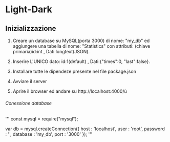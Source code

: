 # Light-Dark

## Inizializzazione
1) Creare un database su MySQL(porta 3000) di nome: "my_db" ed aggiungere una tabella di nome: "Statistics" con attributi: (chiave primaria)id:int , Dati:longtext(JSON).

2) Inserire L'UNICO dato: id:1(default) , Dati:{"times":0, "last":false}.

3) Installare tutte le dipendeze presente nel file package.json

4) Avviare il server

5) Aprire il browser ed andare su http://localhost:4000/ù


###### Conessione database
'''
const mysql = require("mysql");

var db = mysql.createConnection({
    host     : 'localhost',
    user     : 'root',
    password : '',
    database : 'my_db',
    port : '3000'
  });
'''
